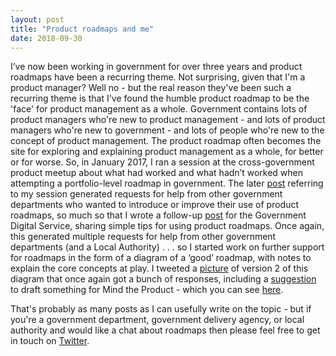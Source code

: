 ```yaml
---
layout: post
title: "Product roadmaps and me"
date: 2018-09-30
---
```


I’ve now been working in government for over three years and product roadmaps have been a recurring theme. Not surprising, given that I'm a product manager? Well no - but the real reason they've been such a recurring theme is that I've found the humble product roadmap to be the 'face' for product management as a whole. Government contains lots of product managers who're new to product management - and lots of product managers who're new to government - and lots of people who're new to the concept of product management. The product roadmap often becomes the site for exploring and explaining product management as a whole, for better or for worse. So, in January 2017, I ran a session at the cross-government product meetup about what had worked and what hadn’t worked when attempting a portfolio-level roadmap in government. The later [post](https://gds.blog.gov.uk/2017/03/27/how-we-are-using-roadmaps-in-government/) referring to my session generated requests for help from other government departments who wanted to introduce or improve their use of product roadmaps, so much so that I wrote a follow-up [post](https://gds.blog.gov.uk/2017/08/03/make-the-most-of-your-roadmap/) for the Government Digital Service, sharing simple tips for using product roadmaps. Once again, this generated multiple requests for help from other government departments (and a Local Authority) . . . so I started work on further support for roadmaps in the form of a diagram of a ‘good’ roadmap, with notes to explain the core concepts at play. I tweeted a [picture](https://twitter.com/scottcolfer/status/990995579621789696) of version 2 of this diagram that once again got a bunch of responses, including a [suggestion](https://twitter.com/bfgmartin/status/991242502610083840) to draft something for Mind the Product - which you can see [here](https://www.mindtheproduct.com/2018/09/product-roadmaps-in-five-easy-pieces/).

That's probably as many posts as I can usefully write on the topic - but if you're a government department, government delivery agency, or local authority and would like a chat about roadmaps then please feel free to get in touch on [Twitter](https://twitter.com/scottcolfer).
